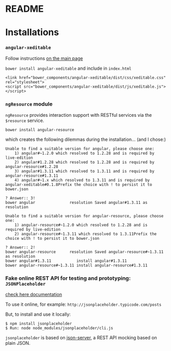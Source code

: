 README
===


# Installations 

### `angular-xeditable`
Follow instructions [on the main page](http://vitalets.github.io/angular-xeditable/)

`bower install angular-xeditable` and include in `index.html`

```
<link href="bower_components/angular-xeditable/dist/css/xeditable.css" rel="stylesheet">
<script src="bower_components/angular-xeditable/dist/js/xeditable.js"></script>
```

### `ngResource` module
`ngResource` provides interaction support with RESTful services via the `$resource` service. 

`bower install angular-resource`

which creates the following dilemmas during the installation... (and I chose:)

```
Unable to find a suitable version for angular, please choose one:
    1) angular#~1.2.0 which resolved to 1.2.28 and is required by live-edition
    2) angular#1.2.28 which resolved to 1.2.28 and is required by angular-resource#1.2.28
    3) angular#1.3.11 which resolved to 1.3.11 and is required by angular-resource#1.3.11
    4) angular#~1.x which resolved to 1.3.11 and is required by angular-xeditable#0.1.8Prefix the choice with ! to persist it to bower.json

? Answer:: 3!
bower angular               resolution Saved angular#1.3.11 as resolution

Unable to find a suitable version for angular-resource, please choose one:
    1) angular-resource#~1.2.0 which resolved to 1.2.28 and is required by live-edition
    2) angular-resource#~1.3.11 which resolved to 1.3.11Prefix the choice with ! to persist it to bower.json

? Answer:: 2!
bower angular-resource      resolution Saved angular-resource#~1.3.11 as resolution
bower angular#1.3.11           install angular#1.3.11
bower angular-resource#~1.3.11 install angular-resource#1.3.11
```

### Fake online REST API for testing and prototyping: `JSONPlaceholder` 
[check here documentation](https://github.com/typicode/jsonplaceholder)

To use it online, for example: `http://jsonplaceholder.typicode.com/posts`

But, to install and use it locally:

    $ npm install jsonplaceholder
    $ Run: node node_modules/jsonplaceholder/cli.js

`jsonplaceholder` is based on [json-server](https://github.com/typicode/json-server), a REST API mocking based on plain JSON.